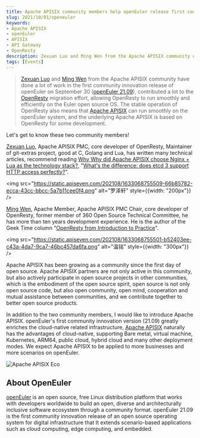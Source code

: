 ```yaml
---
title: Apache APISIX community members help openEuler release first community innovation version
slug: 2021/10/01/openeuler
keywords:
- Apache APISIX
- openEuler
- APISIX
- API Gateway
- OpenResty
description: Zexuan Luo and Ming Wen from the Apache APISIX community did a lot of work in the first community innovation release of openEuler on September 30 (openEuler 21.09) to migrate OpenResty to run smoothly and efficiently on the Euler open source OS.
tags: [Events]
---
```

> [Zexuan Luo](https://github.com/spacewander) and [Ming Wen](https://github.com/moonming) from the Apache APISIX community have done a lot of work in the first community innovation release of openEuler on September 30 ([openEuler 21.09](https://openeuler.org/)), contributed a lot to the [OpenResty](https://github.com/openresty/openresty) migration effort, allowing OpenResty to run smoothly and efficiently on the Euler open source OS. The stable operation of OpenResty also means that [Apache APISIX](https://github.com/apache/apisix) can run smoothly on the openEuler system, and the underlying Apache APISIX is based on OpenResty for some development.
<!--truncate-->

Let's get to know these two community members!

[Zexuan Luo](https://github.com/spacewander), Apache APISIX PMC, core developer of OpenResty, Maintainer of git-extras project, good at C, Golang and Lua, has written many technical articles, recommend reading [Why Why did Apache APISIX choose Nginx + Lua as the technology stack?](https://apisix.apache.org/blog/2021/08/25/Why-Apache-APISIX-chose-Nginx-and-Lua), "[What's the difference: does etcd 3 support HTTP access perfectly?](https://apisix.apache.org/blog/2021/06/30/etcd3-support-HTTP-access-perfectly)".

<img src="https://static.apiseven.com/202108/1633068755509-66b85782-ecca-43cc-bbcc-5a7b11cee0f4.png" alt="罗泽轩" style={{width: "200px"}} />

[Ming Wen](https://github.com/moonming), Apache Member, Apache APISIX PMC Chair, core developer of OpenResty, former member of 360 Open Source Technical Committee, he has more than ten years development experience. He is the author of the Geek Time column "[OpenResty from Introduction to Practice](https://time.geekbang.org/column/intro/186)".

<img src="https://static.apiseven.com/202108/1633068755501-b52403ee-c43a-4da7-9ca7-46bc457da6fa.png" alt="温铭" style={{width: "300px"}} />

Apache APISIX has been growing as a community since the first day of open source. Apache APISIX partners are not only active in this community, but also actively participate in open source projects in other communities, which is the embodiment of the open source spirit, open source is not only open source code, but also open community, open mind, cooperation and mutual assistance between communities, and we contribute together to better open source products.

In addition to the two community members, I would like to introduce Apache APISIX. openEuler's first community innovation version (21.09) greatly enriches the cloud-native related infrastructure, [Apache APISIX](https://github.com/apache/apisix) naturally has the advantages of cloud-native, supporting Bare metal, virtual machine, Kubernetes, ARM64, public cloud, hybrid cloud and many other deployment modes. We expect Apache APISIX to be applied to more businesses and more scenarios on openEuler.

![Apache APISIX Eco](https://static.apiseven.com/202108/1633068859274-4db4d50e-2646-433b-94cf-b75727bf877e.png)

## About OpenEuler

[openEuler](https://openeuler.org/) is an open source, free Linux distribution platform that works with developers worldwide to build an open, diverse and architecturally inclusive software ecosystem through a community format. openEuler 21.09 is the first community innovation release of an open source operating system for digital infrastructure that It extends scenario-based applications such as cloud computing, edge computing, and embedded.
